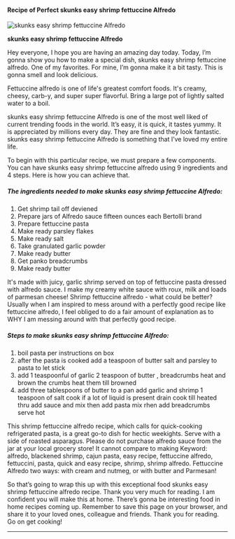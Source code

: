             

#### Recipe of Perfect skunks easy shrimp fettuccine Alfredo

![skunks easy shrimp fettuccine Alfredo](https://img-global.cpcdn.com/recipes/4824824929058816/751x532cq70/skunks-easy-shrimp-fettuccine-alfredo-recipe-main-photo.jpg)

**skunks easy shrimp fettuccine Alfredo**

Hey everyone, I hope you are having an amazing day today. Today, I’m gonna show you how to make a special dish, skunks easy shrimp fettuccine alfredo. One of my favorites. For mine, I’m gonna make it a bit tasty. This is gonna smell and look delicious.

Fettuccine alfredo is one of life's greatest comfort foods. It's creamy, cheesy, carb-y, and super super flavorful. Bring a large pot of lightly salted water to a boil.

skunks easy shrimp fettuccine Alfredo is one of the most well liked of current trending foods in the world. It’s easy, it is quick, it tastes yummy. It is appreciated by millions every day. They are fine and they look fantastic. skunks easy shrimp fettuccine Alfredo is something that I’ve loved my entire life.

To begin with this particular recipe, we must prepare a few components. You can have skunks easy shrimp fettuccine alfredo using 9 ingredients and 4 steps. Here is how you can achieve that.

##### The ingredients needed to make skunks easy shrimp fettuccine Alfredo:

1.  Get shrimp tail off deviened
2.  Prepare jars of Alfredo sauce fifteen ounces each Bertolli brand
3.  Prepare fettuccine pasta
4.  Make ready parsley flakes
5.  Make ready salt
6.  Take granulated garlic powder
7.  Make ready butter
8.  Get panko breadcrumbs
9.  Make ready butter

It's made with juicy, garlic shrimp served on top of fettuccine pasta dressed with alfredo sauce. I make my creamy white sauce with roux, milk and loads of parmesan cheese! Shrimp fettuccine alfredo - what could be better? Usually when I am inspired to mess around with a perfectly good recipe like fettuccine alfredo, I feel obliged to do a fair amount of explanation as to WHY I am messing around with that perfectly good recipe.

##### Steps to make skunks easy shrimp fettuccine Alfredo:

1.  boil pasta per instructions on box
2.  after the pasta is cooked add a teaspoon of butter salt and parsley to pasta to let stick
3.  add 1 teaspoonful of garlic 2 teaspoon of butter , breadcrumbs heat and brown the crumbs heat them till browned
4.  add three tablespoons of butter to a pan add garlic and shrimp 1 teaspoon of salt cook if a lot of liquid is present drain cook till heated thru add sauce and mix then add pasta mix rhen add breadcrumbs serve hot

This shrimp fettuccine alfredo recipe, which calls for quick-cooking refrigerated pasta, is a great go-to dish for hectic weekights. Serve with a side of roasted asparagus. Please do not purchase alfredo sauce from the jar at your local grocery store! It cannot compare to making Keyword: alfredo, blackened shrimp, cajun pasta, easy recipe, fettuccine alfredo, fettuccini, pasta, quick and easy recipe, shrimp, shrimp alfredo. Fettuccine Alfredo two ways: with cream and nutmeg, or with butter and Parmesan!

So that’s going to wrap this up with this exceptional food skunks easy shrimp fettuccine alfredo recipe. Thank you very much for reading. I am confident you will make this at home. There’s gonna be interesting food in home recipes coming up. Remember to save this page on your browser, and share it to your loved ones, colleague and friends. Thank you for reading. Go on get cooking!

* * *